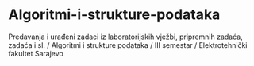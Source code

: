 # Algoritmi-i-strukture-podataka

Predavanja i urađeni zadaci iz laboratorijskih vježbi, pripremnih zadaća, zadaća i sl. / Algoritmi i strukture podataka / III semestar / Elektrotehnički fakultet Sarajevo
